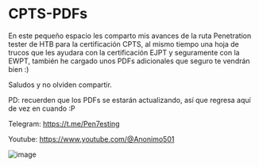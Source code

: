 # CPTS-PDFs

En este pequeño espacio les comparto mis avances de la ruta Penetration tester de HTB para la certificación CPTS, al mismo tiempo una hoja de trucos que les ayudara con la certificación EJPT y seguramente con la EWPT, también he cargado unos PDFs adicionales que seguro te vendrán bien :)

Saludos y no olviden compartir.

PD: recuerden que los PDFs se estarán actualizando, así que regresa aquí de vez en cuando :P

Telegram: https://t.me/Pen7esting

Youtube: https://www.youtube.com/@Anonimo501

![image](https://github.com/user-attachments/assets/c05e42ba-f96d-482d-b608-1d2f52355f18)
